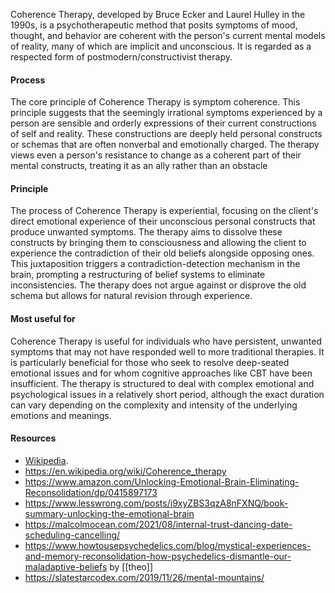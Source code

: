 
Coherence Therapy, developed by Bruce Ecker and Laurel Hulley in the 1990s, is a psychotherapeutic method that posits symptoms of mood, thought, and behavior are coherent with the person's current mental models of reality, many of which are implicit and unconscious. It is regarded as a respected form of postmodern/constructivist therapy.

#### Process

The core principle of Coherence Therapy is symptom coherence. This principle suggests that the seemingly irrational symptoms experienced by a person are sensible and orderly expressions of their current constructions of self and reality. These constructions are deeply held personal constructs or schemas that are often nonverbal and emotionally charged. The therapy views even a person's resistance to change as a coherent part of their mental constructs, treating it as an ally rather than an obstacle

#### Principle

The process of Coherence Therapy is experiential, focusing on the client's direct emotional experience of their unconscious personal constructs that produce unwanted symptoms. The therapy aims to dissolve these constructs by bringing them to consciousness and allowing the client to experience the contradiction of their old beliefs alongside opposing ones. This juxtaposition triggers a contradiction-detection mechanism in the brain, prompting a restructuring of belief systems to eliminate inconsistencies. The therapy does not argue against or disprove the old schema but allows for natural revision through experience.

#### Most useful for

Coherence Therapy is useful for individuals who have persistent, unwanted symptoms that may not have responded well to more traditional therapies. It is particularly beneficial for those who seek to resolve deep-seated emotional issues and for whom cognitive approaches like CBT have been insufficient. The therapy is structured to deal with complex emotional and psychological issues in a relatively short period, although the exact duration can vary depending on the complexity and intensity of the underlying emotions and meanings​.
#### Resources

 - [Wikipedia](https://en.wikipedia.org/wiki/Coherence_therapy)​.
- https://en.wikipedia.org/wiki/Coherence_therapy
- https://www.amazon.com/Unlocking-Emotional-Brain-Eliminating-Reconsolidation/dp/0415897173
- https://www.lesswrong.com/posts/i9xyZBS3qzA8nFXNQ/book-summary-unlocking-the-emotional-brain
- https://malcolmocean.com/2021/08/internal-trust-dancing-date-scheduling-cancelling/
- https://www.howtousepsychedelics.com/blog/mystical-experiences-and-memory-reconsolidation-how-psychedelics-dismantle-our-maladaptive-beliefs by [[theo]]
- https://slatestarcodex.com/2019/11/26/mental-mountains/